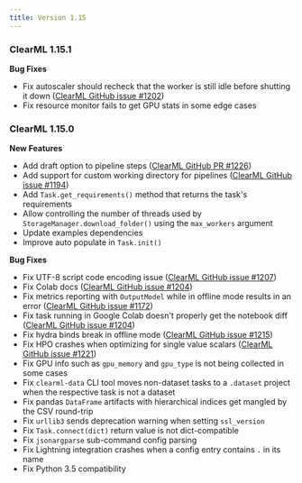 ```yaml
---
title: Version 1.15
---
```


### ClearML 1.15.1

**Bug Fixes**
* Fix autoscaler should recheck that the worker is still idle before shutting it down ([ClearML GitHub issue #1202](https://github.com/clearml/clearml/issues/1202))
* Fix resource monitor fails to get GPU stats in some edge cases

### ClearML 1.15.0

**New Features**
* Add draft option to pipeline steps ([ClearML GitHub PR #1226](https://github.com/clearml/clearml/pull/1226))
* Add support for custom working directory for pipelines ([ClearML GitHub issue #1194](https://github.com/clearml/clearml/issues/1194))
* Add `Task.get_requirements()` method that returns the task's requirements
* Allow controlling the number of threads used by `StorageManager.download_folder()` using the `max_workers` argument
* Update examples dependencies
* Improve auto populate in `Task.init()`

**Bug Fixes**
* Fix UTF-8 script code encoding issue ([ClearML GitHub issue #1207](https://github.com/clearml/clearml/issues/1207))
* Fix Colab docs ([ClearML GitHub issue #1204](https://github.com/clearml/clearml/issues/1204))
* Fix metrics reporting with `OutputModel` while in offline mode results in an error ([ClearML GitHub issue #1172](https://github.com/clearml/clearml/issues/1172))
* Fix task running in Google Colab doesn't properly get the notebook diff ([ClearML GitHub issue #1204](https://github.com/clearml/clearml/issues/1204))
* Fix hydra binds break in offline mode ([ClearML GitHub issue #1215](https://github.com/clearml/clearml/issues/1215))
* Fix HPO crashes when optimizing for single value scalars ([ClearML GitHub issue #1221](https://github.com/clearml/clearml/issues/1221))
* Fix GPU info such as `gpu_memory` and `gpu_type` is not being collected in some cases
* Fix `clearml-data` CLI tool moves non-dataset tasks to a `.dataset` project when the respective task is not a dataset
* Fix pandas `DataFrame` artifacts with hierarchical indices get mangled by the CSV round-trip
* Fix `urllib3` sends deprecation warning when setting `ssl_version`
* Fix `Task.connect(dict)` return value is not dict-compatible
* Fix `jsonargparse` sub-command config parsing
* Fix Lightning integration crashes when a config entry contains `.` in its name
* Fix Python 3.5 compatibility
